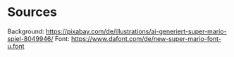 # Sources
Background: https://pixabay.com/de/illustrations/ai-generiert-super-mario-spiel-8049946/
Font: https://www.dafont.com/de/new-super-mario-font-u.font